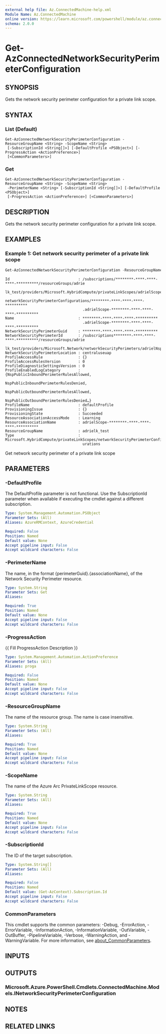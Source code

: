 ```yaml
---
external help file: Az.ConnectedMachine-help.xml
Module Name: Az.ConnectedMachine
online version: https://learn.microsoft.com/powershell/module/az.connectedmachine/get-azconnectednetworksecurityperimeterconfiguration
schema: 2.0.0
---
```


# Get-AzConnectedNetworkSecurityPerimeterConfiguration

## SYNOPSIS
Gets the network security perimeter configuration for a private link scope.

## SYNTAX

### List (Default)
```
Get-AzConnectedNetworkSecurityPerimeterConfiguration -ResourceGroupName <String> -ScopeName <String>
 [-SubscriptionId <String[]>] [-DefaultProfile <PSObject>] [-ProgressAction <ActionPreference>]
 [<CommonParameters>]
```

### Get
```
Get-AzConnectedNetworkSecurityPerimeterConfiguration -ResourceGroupName <String> -ScopeName <String>
 -PerimeterName <String> [-SubscriptionId <String[]>] [-DefaultProfile <PSObject>]
 [-ProgressAction <ActionPreference>] [<CommonParameters>]
```

## DESCRIPTION
Gets the network security perimeter configuration for a private link scope.

## EXAMPLES

### Example 1: Get network security perimeter of a private link scope
```powershell
Get-AzConnectedNetworkSecurityPerimeterConfiguration -ResourceGroupName $env.ResourceGroupNameNSP -ScopeName $env.PrivateLinkScopeNameNSP
```

```output
Id                               : /subscriptions/********-****-****-****-**********/resourceGroups/adrie
                                   lk_test/providers/Microsoft.HybridCompute/privateLinkScopes/adrielScope/
                                   networkSecurityPerimeterConfigurations/********-****-****-****-**********
                                   .adrielScope-********-****-****-****-**********
Name                             : ********-****-****-****-**********
                                   .adrielScope-********-****-****-****-**********
NetworkSecurityPerimeterGuid     : ********-****-****-****-**********
NetworkSecurityPerimeterId       : /subscriptions********-****-****-****-**********/resourceGroups/adrie
                                   lk_test/providers/Microsoft.Network/networkSecurityPerimeters/adrielNsp
NetworkSecurityPerimeterLocation : centraluseuap
ProfileAccessRule                : {}
ProfileAccessRulesVersion        : 0
ProfileDiagnosticSettingsVersion : 0
ProfileEnabledLogCategory        : {NspPublicInboundPerimeterRulesAllowed,
                                   NspPublicInboundPerimeterRulesDenied,
                                   NspPublicOutboundPerimeterRulesAllowed,
                                   NspPublicOutboundPerimeterRulesDenied…}
ProfileName                      : defaultProfile
ProvisioningIssue                : {}
ProvisioningState                : Succeeded
ResourceAssociationAccessMode    : Learning
ResourceAssociationName          : adrielScope-********-****-****-****-**********
ResourceGroupName                : adrielk_test
Type                             : Microsoft.HybridCompute/privateLinkScopes/networkSecurityPerimeterConfig
                                   urations
```

Get network security perimeter of a private link scope

## PARAMETERS

### -DefaultProfile
The DefaultProfile parameter is not functional.
Use the SubscriptionId parameter when available if executing the cmdlet against a different subscription.

```yaml
Type: System.Management.Automation.PSObject
Parameter Sets: (All)
Aliases: AzureRMContext, AzureCredential

Required: False
Position: Named
Default value: None
Accept pipeline input: False
Accept wildcard characters: False
```

### -PerimeterName
The name, in the format {perimeterGuid}.{associationName}, of the Network Security Perimeter resource.

```yaml
Type: System.String
Parameter Sets: Get
Aliases:

Required: True
Position: Named
Default value: None
Accept pipeline input: False
Accept wildcard characters: False
```

### -ProgressAction
{{ Fill ProgressAction Description }}

```yaml
Type: System.Management.Automation.ActionPreference
Parameter Sets: (All)
Aliases: proga

Required: False
Position: Named
Default value: None
Accept pipeline input: False
Accept wildcard characters: False
```

### -ResourceGroupName
The name of the resource group.
The name is case insensitive.

```yaml
Type: System.String
Parameter Sets: (All)
Aliases:

Required: True
Position: Named
Default value: None
Accept pipeline input: False
Accept wildcard characters: False
```

### -ScopeName
The name of the Azure Arc PrivateLinkScope resource.

```yaml
Type: System.String
Parameter Sets: (All)
Aliases:

Required: True
Position: Named
Default value: None
Accept pipeline input: False
Accept wildcard characters: False
```

### -SubscriptionId
The ID of the target subscription.

```yaml
Type: System.String[]
Parameter Sets: (All)
Aliases:

Required: False
Position: Named
Default value: (Get-AzContext).Subscription.Id
Accept pipeline input: False
Accept wildcard characters: False
```

### CommonParameters
This cmdlet supports the common parameters: -Debug, -ErrorAction, -ErrorVariable, -InformationAction, -InformationVariable, -OutVariable, -OutBuffer, -PipelineVariable, -Verbose, -WarningAction, and -WarningVariable. For more information, see [about_CommonParameters](http://go.microsoft.com/fwlink/?LinkID=113216).

## INPUTS

## OUTPUTS

### Microsoft.Azure.PowerShell.Cmdlets.ConnectedMachine.Models.INetworkSecurityPerimeterConfiguration

## NOTES

## RELATED LINKS
